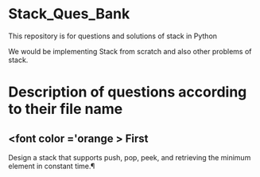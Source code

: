 # Stack_Ques_Bank
This repository is for questions and solutions of stack in Python

We would be implementing Stack from scratch and also other problems of stack.

# Description of questions according to their file name

## <font color ='orange > First
Design a stack that supports push, pop, peek, and retrieving the minimum element in constant time.¶
